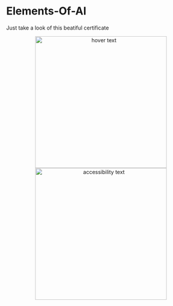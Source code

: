 # Elements-Of-AI
Just take a look of this beatiful certificate 

<p align="center">
  <img src="your_relative_path_here" width="350" title="hover text">
  <img src="![certificate-elements-of-ai](https://user-images.githubusercontent.com/100270525/164041532-119c56e0-ee7f-4e95-a52c-5f84eb378f8b.png)
" width="350" alt="accessibility text">
</p>
